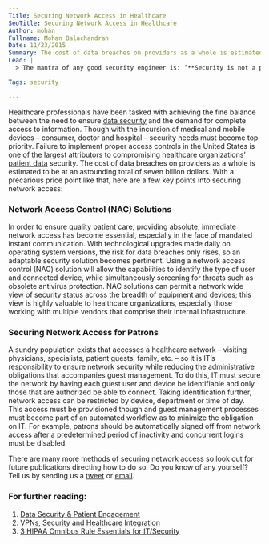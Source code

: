 ```yaml
---
Title: Securing Network Access in Healthcare
SeoTitle: Securing Network Access in Healthcare
Author: mohan
Fullname: Mohan Balachandran
Date: 11/23/2015
Summary: The cost of data breaches on providers as a whole is estimated to be at an astounding seven billion dollars. Here are a few key points for securing network access.
Lead: |
  > The mantra of any good security engineer is: ‘**Security is not a product, but a process**.’ It’s more than designing strong cryptography into a system; it’s designing the entire system such that all security measures, including cryptography, work together. – Bruce Schneier

Tags: security

---
```

Healthcare professionals have been tasked with achieving the fine balance between the need to ensure [data security](https://catalyze.io/solutions/data-integration-control) and the demand for complete access to information. Though with the incursion of medical and mobile devices – consumer, doctor and hospital – security needs must become top priority. Failure to implement proper access controls in the United States is one of the largest attributors to compromising healthcare organizations’ [patient data](https://catalyze.io/learn/what-is-protected-health-information-or-phi) security. The cost of data breaches on providers as a whole is estimated to be at an astounding total of seven billion dollars. With a precarious price point like that, here are a few key points into securing network access:

### Network Access Control (NAC) Solutions

In order to ensure quality patient care, providing absolute, immediate network access has become essential, especially in the face of mandated instant communication. With technological upgrades made daily on operating system versions, the risk for data breaches only rises, so an adaptable security solution becomes pertinent. Using a network access control (NAC) solution will allow the capabilities to identify the type of user and connected device, while simultaneously screening for threats such as obsolete antivirus protection. NAC solutions can permit a network wide view of security status across the breadth of equipment and devices; this view is highly valuable to healthcare organizations, especially those working with multiple vendors that comprise their internal infrastructure.

### Securing Network Access for Patrons

A sundry population exists that accesses a healthcare network – visiting physicians, specialists, patient guests, family, etc. – so it is IT’s responsibility to ensure network security while reducing the administrative obligations that accompanies guest management. To do this, IT must secure the network by having each guest user and device be identifiable and only those that are authorized be able to connect. Taking identification further, network access can be restricted by device, department or time of day. This access must be provisioned though and guest management processes must become part of an automated workflow as to minimize the obligation on IT. For example, patrons should be automatically signed off from network access after a predetermined period of inactivity and concurrent logins must be disabled.

There are many more methods of securing network access so look out for future publications directing how to do so. Do you know of any yourself? Tell us by sending us a [tweet](https://twitter.com/catalyzeio) or [email](hello@catalyze.io).

### For further reading:

1. [Data Security & Patient Engagement](https://catalyze.io/blog/data-security-patient-engagement)
2. [VPNs, Security and Healthcare Integration](https://catalyze.io/blog/vpn-security-healthcare-integration)
3. [3 HIPAA Omnibus Rule Essentials for IT/Security](https://catalyze.io/blog/three-hipaa-omnibus-rule-essentials-for-it-security)

